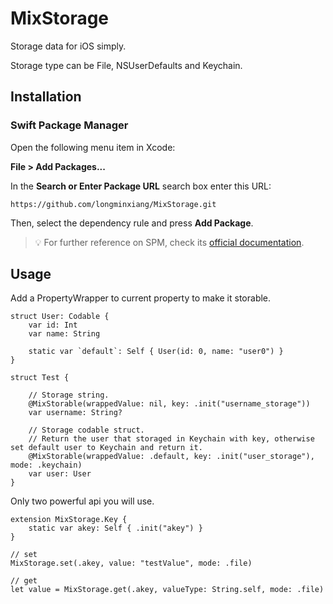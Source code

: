 # MixStorage

Storage data for iOS simply.

Storage type can be File, NSUserDefaults and Keychain.

## Installation

### Swift Package Manager

Open the following menu item in Xcode:

**File > Add Packages...**

In the **Search or Enter Package URL** search box enter this URL: 

```text
https://github.com/longminxiang/MixStorage.git
```

Then, select the dependency rule and press **Add Package**.

> 💡 For further reference on SPM, check its [official documentation](https://developer.apple.com/documentation/swift_packages/adding_package_dependencies_to_your_app).


## Usage

Add a PropertyWrapper to current property to make it storable.

    struct User: Codable {
        var id: Int
        var name: String

        static var `default`: Self { User(id: 0, name: "user0") }
    }

    struct Test {

        // Storage string.
        @MixStorable(wrappedValue: nil, key: .init("username_storage"))
        var username: String?

        // Storage codable struct.
        // Return the user that storaged in Keychain with key, otherwise set default user to Keychain and return it.
        @MixStorable(wrappedValue: .default, key: .init("user_storage"), mode: .keychain)
        var user: User
    }


Only two powerful api you will use.

    extension MixStorage.Key {
        static var akey: Self { .init("akey") }
    }

    // set
    MixStorage.set(.akey, value: "testValue", mode: .file)

    // get
    let value = MixStorage.get(.akey, valueType: String.self, mode: .file)
